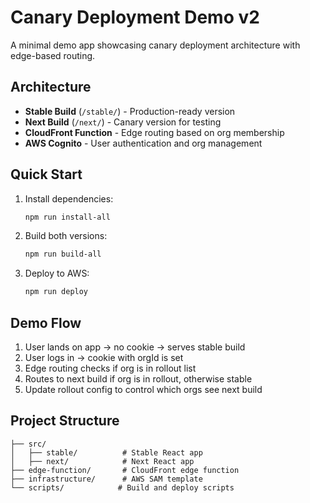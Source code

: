 # Canary Deployment Demo v2

A minimal demo app showcasing canary deployment architecture with edge-based routing.

## Architecture

- **Stable Build** (`/stable/`) - Production-ready version
- **Next Build** (`/next/`) - Canary version for testing
- **CloudFront Function** - Edge routing based on org membership
- **AWS Cognito** - User authentication and org management

## Quick Start

1. Install dependencies:
   ```bash
   npm run install-all
   ```

2. Build both versions:
   ```bash
   npm run build-all
   ```

3. Deploy to AWS:
   ```bash
   npm run deploy
   ```

## Demo Flow

1. User lands on app → no cookie → serves stable build
2. User logs in → cookie with orgId is set
3. Edge routing checks if org is in rollout list
4. Routes to next build if org is in rollout, otherwise stable
5. Update rollout config to control which orgs see next build

## Project Structure

```
├── src/
│   ├── stable/          # Stable React app
│   ├── next/            # Next React app
├── edge-function/       # CloudFront edge function
├── infrastructure/      # AWS SAM template
└── scripts/            # Build and deploy scripts
```